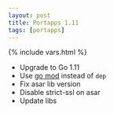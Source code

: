 ```yaml
---
layout: post
title: Portapps 1.11
tags: [portapps]
---
```

{% include vars.html %}

* Upgrade to Go 1.11
* Use [go mod](https://golang.org/cmd/go/#hdr-Module_maintenance) instead of `dep`
* Fix asar lib version
* Disable strict-ssl on asar
* Update libs